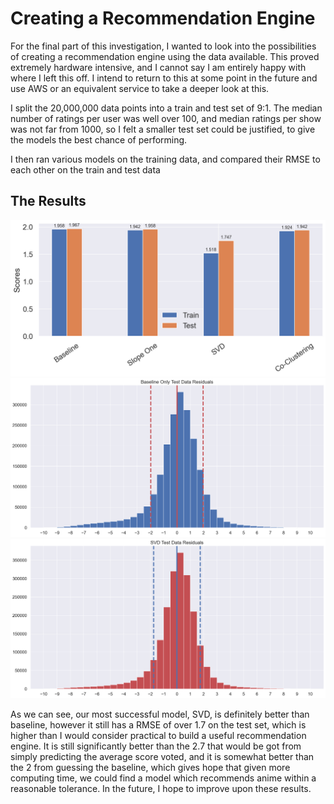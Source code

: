 # Creating a Recommendation Engine
For the final part of this investigation, I wanted to look into the possibilities of creating a recommendation engine using the data available. This proved extremely hardware intensive, and I cannot say I am entirely happy with where I left this off. I intend to return to this at some point in the future and use AWS or an equivalent service to take a deeper look at this.

I split the 20,000,000 data points into a train and test set of 9:1. The median number of ratings per user was well over 100, and median ratings per show was not far from 1000, so I felt a smaller test set could be justified, to give the models the best chance of performing.

I then ran various models on the training data, and compared their RMSE to each other on the train and test data
## The Results
<img src="Visual Resources/RMSE Reccomendation Engines.png" style="width: 800px;">
<img src="Visual Resources/Baseline Rec Res.png" style="width: 800px;">
<img src="Visual Resources/SVD Res Red.png" style="width: 800px;">



As we can see, our most successful model, SVD, is definitely better than baseline, however it still has a RMSE of over 1.7 on the test set, which is higher than I would consider practical to build a useful recommendation engine. It is still significantly better than the 2.7 that would be got from simply predicting the average score voted, and it is somewhat better than the 2 from guessing the baseline, which gives hope that given more computing time, we could find a model which recommends anime within a reasonable tolerance. In the future, I hope to improve upon these results.


